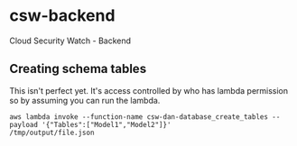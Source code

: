 # csw-backend
Cloud Security Watch - Backend


## Creating schema tables 

This isn't perfect yet. It's access controlled by who has lambda permission so by assuming you can run the lambda. 

```
aws lambda invoke --function-name csw-dan-database_create_tables --payload '{"Tables":["Model1","Model2"]}' 
/tmp/output/file.json
```

